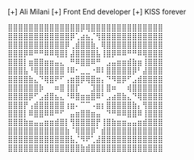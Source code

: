 [+] Ali Milani
[+] Front End developer
[+] KISS forever

⣿⣿⣿⣿⣿⣿⣿⣿⣿⣿⣿⣿⣿⣿⡿⢿⣿⣿⣿⣿⣿⣿⣿⣿⣿⣿⣿⣿⣿⣿
⣿⣿⣿⣿⣿⣿⣿⣿⣿⣿⣿⣿⡿⢁⣴⣦⡈⢻⣿⣿⣿⣿⣿⣿⣿⣿⣿⣿⣿⣿
⣿⣿⣿⣿⣿⣿⣿⣿⣿⣿⣿⡿⢀⣾⣿⣿⣷⡀⢿⣿⣿⣿⣿⣿⣿⣿⣿⣿⣿⣿
⣿⣿⣿⡿⠿⠛⠛⠿⠿⢿⣿⡇⣼⣿⣿⣿⣿⣧⢸⣿⡿⠿⠿⠛⠛⠿⢿⣿⣿⣿
⣿⣿⣿⡇⣶⣿⣿⣶⣶⣤⣄⠀⠛⠿⣿⣿⠿⠛⠀⣠⣤⣶⣶⣾⣷⣶⢸⣿⣿⣿
⣿⣿⣿⣧⠘⢿⣿⣿⣿⣿⣿⠸⠿⠂⣀⣀⠐⠿⠇⣿⣿⣿⣿⣿⡿⠃⣼⣿⣿⣿
⣿⣿⣿⣿⣷⣄⠙⢿⣿⠟⠋⢠⣶⣿⡿⢿⣿⣶⡄⠙⠻⣿⡿⠋⣠⣾⣿⣿⣿⣿
⣿⣿⣿⣿⣿⣿⡷⠀⠀⠶⣿⢸⣿⡏⠀⠀⣹⣿⡇⣿⠶⠀⠀⢾⣿⣿⣿⣿⣿⣿
⣿⣿⣿⣿⡿⠋⣠⣾⣿⣦⣄⠘⠿⣿⣶⣶⣿⠿⠃⣠⣴⣿⣷⣄⠙⢿⣿⣿⣿⣿
⣿⣿⣿⡟⢠⣾⣿⣿⣿⣿⣿⢰⣶⠄⠉⠉⠠⣶⡆⣿⣿⣿⣿⣿⣷⡄⢻⣿⣿⣿
⣿⣿⣿⡇⠿⣿⣿⠿⠿⠛⠋⠀⣤⣶⣿⣿⣶⣤⠀⠙⠛⠿⠿⣿⣿⠿⢸⣿⣿⣿
⣿⣿⣿⣷⣶⣤⣤⣶⣶⣾⣿⡇⢻⣿⣿⣿⣿⡟⢸⣿⣷⣶⣶⣤⣤⣶⣾⣿⣿⣿
⣿⣿⣿⣿⣿⣿⣿⣿⣿⣿⣿⣷⠈⢿⣿⣿⡿⠁⣾⣿⣿⣿⣿⣿⣿⣿⣿⣿⣿⣿
⣿⣿⣿⣿⣿⣿⣿⣿⣿⣿⣿⣿⣧⡈⠻⠟⢁⣼⣿⣿⣿⣿⣿⣿⣿⣿⣿⣿⣿⣿
⣿⣿⣿⣿⣿⣿⣿⣿⣿⣿⣿⣿⣿⣿⣷⣾⣿⣿⣿⣿⣿⣿⣿⣿⣿⣿⣿⣿⣿⣿
